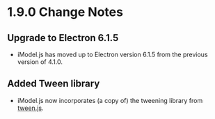# 1.9.0 Change Notes

## Upgrade to Electron 6.1.5

* iModel.js has moved up to Electron version 6.1.5 from the previous version of 4.1.0.

## Added Tween library

* iModel.js now incorporates (a copy of) the tweening library from [tween.js](https://github.com/tweenjs/tween.js).

